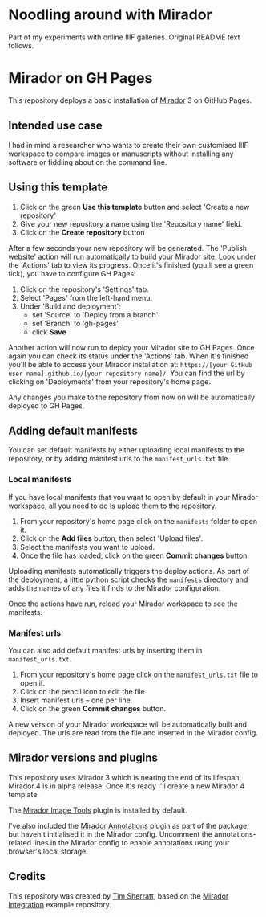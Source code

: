 # Noodling around with Mirador

Part of my experiments with online IIIF galleries. Original README text follows.

# Mirador on GH Pages

This repository deploys a basic installation of [Mirador](https://projectmirador.org/) 3 on GitHub Pages.

## Intended use case

I had in mind a researcher who wants to create their own customised IIIF workspace to compare images or manuscripts without installing any software or fiddling about on the command line.

## Using this template

1. Click on the green **Use this template** button and select 'Create a new repository'
2. Give your new repository a name using the 'Repository name' field.
3. Click on the **Create repository** button

After a few seconds your new repository will be generated. The 'Publish website' action will run automatically to build your Mirador site. Look under the 'Actions' tab to view its progress. Once it's finished (you'll see a green tick), you have to configure GH Pages:

1. Click on the repository's 'Settings' tab.
2. Select 'Pages' from the left-hand menu.
3. Under 'Build and deployment':
    - set 'Source' to 'Deploy from a branch'
    - set 'Branch' to 'gh-pages'
    - click **Save**

Another action will now run to deploy your Mirador site to GH Pages. Once again you can check its status under the 'Actions' tab. When it's finished you'll be able to access your Mirador installation at: `https://[your GitHub user name].github.io/[your repository name]/`. You can find the url by clicking on 'Deployments' from your repository's home page.

Any changes you make to the repository from now on will be automatically deployed to GH Pages.

## Adding default manifests

You can set default manifests by either uploading local manifests to the repository, or by adding manifest urls to the `manifest_urls.txt` file.

### Local manifests

If you have local manifests that you want to open by default in your Mirador workspace, all you need to do is upload them to the repository.

1. From your repository's home page click on the `manifests` folder to open it.
2. Click on the **Add files** button, then select 'Upload files'.
3. Select the manifests you want to upload.
4. Once the file has loaded, click on the green **Commit changes** button.

Uploading manifests automatically triggers the deploy actions. As part of the deployment, a little python script checks the `manifests` directory and adds the names of any files it finds to the Mirador configuration.

Once the actions have run, reload your Mirador workspace to see the manifests.

### Manifest urls

You can also add default manifest urls by inserting them in `manifest_urls.txt`.

1. From your repository's home page click on the `manifest_urls.txt` file to open it.
2. Click on the pencil icon to edit the file.
3. Insert manifest urls ­– one per line.
4. Click on the green **Commit changes** button.

A new version of your Mirador workspace will be automatically built and deployed. The urls are read from the file and inserted in the Mirador config.

## Mirador versions and plugins

This repository uses Mirador 3 which is nearing the end of its lifespan. Mirador 4 is in alpha release. Once it's ready I'll create a new Mirador 4 template.

The [Mirador Image Tools](https://github.com/ProjectMirador/mirador-image-tools) plugin is installed by default.

I've also included the [Mirador Annotations](https://github.com/ProjectMirador/mirador-annotations) plugin as part of the package, but haven't initialised it in the Mirador config. Uncomment the annotations-related lines in the Mirador config to enable annotations using your browser's local storage.

## Credits

This repository was created by [Tim Sherratt](https://timsherratt.au), based on the [Mirador Integration](https://github.com/ProjectMirador/mirador-integration) example repository.


